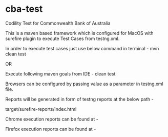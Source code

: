 # cba-test
Codility Test for Commonwealth Bank of Australia

This is a maven based framework which is configured for MacOS with surefire plugin to execute Test Cases from testng.xml.

In order to execute test cases just use below command in terminal - mvn clean test

OR

Execute following maven goals from IDE - clean test

Browsers can be configured by passing value as a parameter in testng.xml file.

Reports will be generated in form of testng reports at the below path - 

target/surefire-reports/index.html

Chrome execution reports can be found at - 


Firefox execution reports can be found at - 
